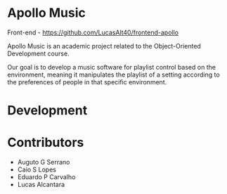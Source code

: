 # Apollo Music
Front-end - https://github.com/LucasAlt40/frontend-apollo

Apollo Music is an academic project related to the Object-Oriented Development course.

Our goal is to develop a music software for playlist control based on the environment, meaning it manipulates the playlist of a setting according to the preferences of people in that specific environment.
# Development

# Contributors
- Auguto G Serrano
- Caio S Lopes
- Eduardo P Carvalho
- Lucas Alcantara
